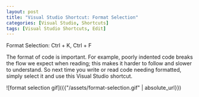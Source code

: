 ```yaml
---
layout: post
title: "Visual Studio Shortcut: Format Selection"
categories: [Visual Studio, Shortcuts]
tags: [Visual Studio Shortcuts, Edit]
---
```


Format Selection: Ctrl + K, Ctrl + F

The format of code is important. For example, poorly indented code breaks the flow we expect when reading; this makes it harder to follow and slower to understand. So next time you write or read code needing formatted, simply select it and use this Visual Studio shortcut.

![format selection gif]({{"/assets/format-selection.gif" | absolute_url}})